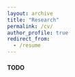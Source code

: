 ```yaml
---
layout: archive
title: "Research"
permalink: /cv/
author_profile: true
redirect_from:
  - /resume
---
```


#### TODO